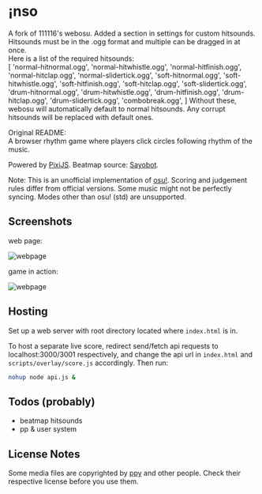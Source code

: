 # ¡nso

A fork of 111116's webosu. Added a section in settings for custom hitsounds.   
Hitsounds must be in the .ogg format and multiple can be dragged in at once.   
Here is a list of the required hitsounds:   
[
'normal-hitnormal.ogg',
'normal-hitwhistle.ogg',
'normal-hitfinish.ogg',
'normal-hitclap.ogg',
'normal-slidertick.ogg',
'soft-hitnormal.ogg',
'soft-hitwhistle.ogg',
'soft-hitfinish.ogg',
'soft-hitclap.ogg',
'soft-slidertick.ogg',
'drum-hitnormal.ogg',
'drum-hitwhistle.ogg',
'drum-hitfinish.ogg',
'drum-hitclap.ogg',
'drum-slidertick.ogg',
'combobreak.ogg',
]
Without these, webosu will automatically default to normal hitsounds. Any corrupt hitsounds will be replaced with default ones. 
   
Original README:    
A browser rhythm game where players click circles following rhythm of the music.

Powered by [PixiJS](https://www.pixijs.com). Beatmap source: [Sayobot](https://osu.sayobot.cn).

Note: This is an unofficial implementation of [osu!](https://osu.ppy.sh). Scoring and judgement rules differ from official versions. Some music might not be perfectly syncing. Modes other than osu! (std) are unsupported.

## Screenshots

web page:

![webpage](screenshots/page3.jpg)

game in action:

![webpage](screenshots/clip3.gif)

## Hosting

Set up a web server with root directory located where `index.html` is in.

To host a separate live score, redirect send/fetch api requests to localhost:3000/3001 respectively, and change the api url in `index.html` and `scripts/overlay/score.js` accordingly. Then run:

```bash
nohup node api.js &
```

## Todos (probably)

- beatmap hitsounds
- pp & user system

## License Notes

Some media files are copyrighted by [ppy](https://github.com/ppy/) and other people. Check their respective license before you use them.
